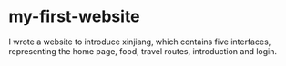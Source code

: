 # my-first-website
I wrote a website to introduce xinjiang, which contains five interfaces, representing the home page, food, travel routes, introduction and login.
